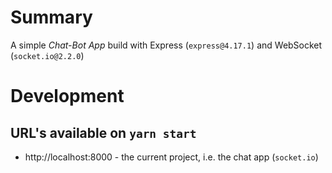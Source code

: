 # Summary

A simple *Chat-Bot App* build with Express (`express@4.17.1`) and WebSocket (`socket.io@2.2.0`)

# Development

## URL's available on `yarn start`

- http://localhost:8000 - the current project, i.e. the chat app (`socket.io`)
